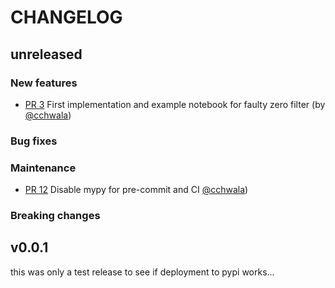 # CHANGELOG

## unreleased

### New features

- [PR 3](https://github.com/OpenSenseAction/pypwsqc/pull/3) First implementation
  and example notebook for faulty zero filter (by
  [@cchwala](https://github.com/cchwala))

### Bug fixes

### Maintenance

- [PR 12](https://github.com/OpenSenseAction/pypwsqc/pull/12) Disable mypy for
  pre-commit and CI [@cchwala](https://github.com/cchwala))

### Breaking changes

## v0.0.1

this was only a test release to see if deployment to pypi works...
